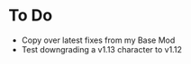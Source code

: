 # To Do

 - Copy over latest fixes from my Base Mod
 - Test downgrading a v1.13 character to v1.12 
